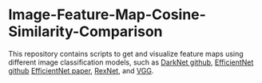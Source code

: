 # Image-Feature-Map-Cosine-Similarity-Comparison

This repository contains scripts to get and visualize feature maps using different image classification models, such as [DarkNet github](https://github.com/pjreddie/darknet), [EfficientNet github](https://github.com/lukemelas/EfficientNet-PyTorch) [EfficientNet paper](https://arxiv.org/pdf/2104.00298.pdf), [RexNet](https://github.com/clovaai/rexnet), and [VGG](https://github.com/Lornatang/VGG-PyTorch).

